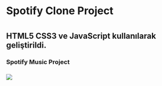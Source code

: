 <h1>Spotify Clone Project<h1>

<h2>HTML5 CSS3 ve JavaScript kullanılarak geliştirildi.</h2>

<h3>Spotify Music Project <h3>

<img src="spotifyclone.gif"/>

